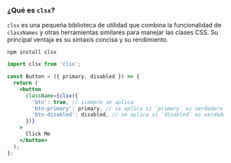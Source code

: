 
### ¿Qué es `clsx`?

`clsx` es una pequeña biblioteca de utilidad que combina la funcionalidad de `classNames` y otras herramientas similares para manejar las clases CSS. Su principal ventaja es su sintaxis concisa y su rendimiento.


```
npm install clsx
```

```jsx
import clsx from 'clsx';

const Button = ({ primary, disabled }) => {
  return (
    <button
      className={clsx({
        'btn': true, // siempre se aplica
        'btn-primary': primary, // se aplica si `primary` es verdadero
        'btn-disabled': disabled, // se aplica si `disabled` es verdadero
      })}
    >
      Click Me
    </button>
  );
};

```